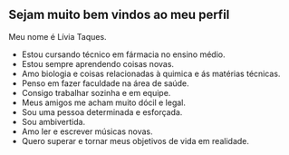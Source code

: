 ## Sejam muito bem vindos ao meu perfil

Meu nome é Lívia Taques.

- Estou cursando técnico em fármacia no ensino médio.
- Estou sempre aprendendo coisas novas.
- Amo biologia e coisas relacionadas à quimica e ás matérias técnicas.
- Penso em fazer faculdade na área de saúde.
- Consigo trabalhar sozinha e em equipe.
- Meus amigos me acham muito dócil e legal.
- Sou uma pessoa determinada e esforçada.
- Sou ambivertida.
- Amo ler e escrever músicas novas.
- Quero superar e tornar meus objetivos de vida em realidade.
